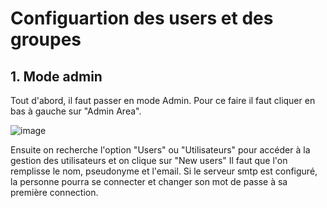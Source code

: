 # Configuartion des users et des groupes

## 1. Mode admin

Tout d'abord, il faut passer en mode Admin.  Pour ce faire il faut cliquer en bas à gauche sur "Admin Area".

![image](https://github.com/becodeorg/DAS-CI-CD/assets/26960886/073cc528-93b5-4a0b-81df-c62f793a8b42)

Ensuite on recherche l'option "Users" ou "Utilisateurs" pour accéder à la gestion des utilisateurs et on clique sur "New users" 
Il faut que l'on remplisse le nom, pseudonyme et l'email. Si le serveur smtp est configuré, la personne pourra se connecter et changer son mot de passe à sa première connection. 





